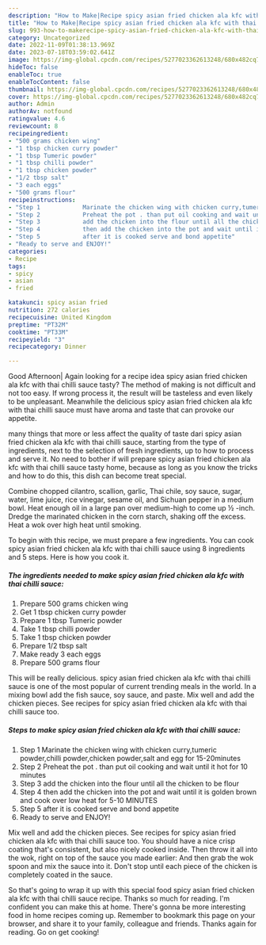 ```yaml
---
description: "How to Make|Recipe spicy asian fried chicken ala kfc with thai chilli sauce {That is Delicious"
title: "How to Make|Recipe spicy asian fried chicken ala kfc with thai chilli sauce {That is Delicious"
slug: 993-how-to-makerecipe-spicy-asian-fried-chicken-ala-kfc-with-thai-chilli-sauce-that-is-delicious
category: Uncategorized
date: 2022-11-09T01:38:13.969Z
date: 2023-07-18T03:59:02.641Z
image: https://img-global.cpcdn.com/recipes/5277023362613248/680x482cq70/spicy-asian-fried-chicken-ala-kfc-with-thai-chilli-sauce-recipe-main-photo.jpg
hideToc: false
enableToc: true
enableTocContent: false
thumbnail: https://img-global.cpcdn.com/recipes/5277023362613248/680x482cq70/spicy-asian-fried-chicken-ala-kfc-with-thai-chilli-sauce-recipe-main-photo.jpg
cover: https://img-global.cpcdn.com/recipes/5277023362613248/680x482cq70/spicy-asian-fried-chicken-ala-kfc-with-thai-chilli-sauce-recipe-main-photo.jpg
author: Admin
authorAv: notfound
ratingvalue: 4.6
reviewcount: 8
recipeingredient:
- "500 grams chicken wing"
- "1 tbsp chicken curry powder"
- "1 tbsp Tumeric powder"
- "1 tbsp chilli powder"
- "1 tbsp chicken powder"
- "1/2 tbsp salt"
- "3 each eggs"
- "500 grams flour"
recipeinstructions:
- "Step 1            Marinate the chicken wing with chicken curry,tumeric powder,chilli powder,chicken powder,salt and egg for 15-20minutes"
- "Step 2            Preheat the pot . than put oil cooking and wait until it hot for 10 minutes"
- "Step 3            add the chicken into the flour until all the chicken to be flour"
- "Step 4            then add the chicken into the pot and wait until it is golden brown and cook over low heat for 5-10 MINUTES"
- "Step 5            after it is cooked serve and bond appetite"
- "Ready to serve and ENJOY!"
categories:
- Recipe
tags:
- spicy
- asian
- fried

katakunci: spicy asian fried 
nutrition: 272 calories
recipecuisine: United Kingdom
preptime: "PT32M"
cooktime: "PT33M"
recipeyield: "3"
recipecategory: Dinner

---
```



Good Afternoon| Again looking for a recipe idea spicy asian fried chicken ala kfc with thai chilli sauce tasty? The method of making is not difficult and not too easy. If wrong process it, the result will be tasteless and even likely to be unpleasant. Meanwhile the delicious spicy asian fried chicken ala kfc with thai chilli sauce must have aroma and taste that can provoke our appetite.






many things that more or less affect the quality of taste dari spicy asian fried chicken ala kfc with thai chilli sauce, starting from the type of ingredients, next to the selection of fresh ingredients, up to how to process and serve it. No need to bother if will prepare spicy asian fried chicken ala kfc with thai chilli sauce tasty home, because as long as you know the tricks and how to do this, this dish can become treat  special.


Combine chopped cilantro, scallion, garlic, Thai chile, soy sauce, sugar, water, lime juice, rice vinegar, sesame oil, and Sichuan pepper in a medium bowl. Heat enough oil in a large pan over medium-high to come up ½ -inch. Dredge the marinated chicken in the corn starch, shaking off the excess. Heat a wok over high heat until smoking.


To begin with this recipe, we must prepare a few ingredients. You can cook spicy asian fried chicken ala kfc with thai chilli sauce using 8 ingredients and 5 steps. Here is how you cook it.

<!--inarticleads1-->

##### The ingredients needed to make spicy asian fried chicken ala kfc with thai chilli sauce:

1. Prepare 500 grams chicken wing
1. Get 1 tbsp chicken curry powder
1. Prepare 1 tbsp Tumeric powder
1. Take 1 tbsp chilli powder
1. Take 1 tbsp chicken powder
1. Prepare 1/2 tbsp salt
1. Make ready 3 each eggs
1. Prepare 500 grams flour


This will be really delicious. spicy asian fried chicken ala kfc with thai chilli sauce is one of the most popular of current trending meals in the world. In a mixing bowl add the fish sauce, soy sauce, and paste. Mix well and add the chicken pieces. See recipes for spicy asian fried chicken ala kfc with thai chilli sauce too. 

<!--inarticleads2-->

##### Steps to make spicy asian fried chicken ala kfc with thai chilli sauce:

1. Step 1            Marinate the chicken wing with chicken curry,tumeric powder,chilli powder,chicken powder,salt and egg for 15-20minutes
1. Step 2            Preheat the pot . than put oil cooking and wait until it hot for 10 minutes
1. Step 3            add the chicken into the flour until all the chicken to be flour
1. Step 4            then add the chicken into the pot and wait until it is golden brown and cook over low heat for 5-10 MINUTES
1. Step 5            after it is cooked serve and bond appetite
1. Ready to serve and ENJOY!

Mix well and add the chicken pieces. See recipes for spicy asian fried chicken ala kfc with thai chilli sauce too. You should have a nice crisp coating that&#39;s consistent, but also nicely cooked inside. Then throw it all into the wok, right on top of the sauce you made earlier: And then grab the wok spoon and mix the sauce into it. Don&#39;t stop until each piece of the chicken is completely coated in the sauce. 

So that's going to wrap it up with this special food spicy asian fried chicken ala kfc with thai chilli sauce recipe. Thanks so much for reading. I'm confident you can make this at home. There's gonna be more interesting food in home recipes coming up. Remember to bookmark this page on your browser, and share it to your family, colleague and friends. Thanks again for reading. Go on get cooking!
